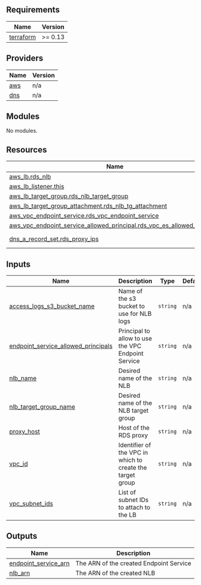 ## Requirements

| Name | Version |
|------|---------|
| <a name="requirement_terraform"></a> [terraform](#requirement\_terraform) | >= 0.13 |

## Providers

| Name | Version |
|------|---------|
| <a name="provider_aws"></a> [aws](#provider\_aws) | n/a |
| <a name="provider_dns"></a> [dns](#provider\_dns) | n/a |

## Modules

No modules.

## Resources

| Name | Type |
|------|------|
| [aws_lb.rds_nlb](https://registry.terraform.io/providers/hashicorp/aws/latest/docs/resources/lb) | resource |
| [aws_lb_listener.this](https://registry.terraform.io/providers/hashicorp/aws/latest/docs/resources/lb_listener) | resource |
| [aws_lb_target_group.rds_nlb_target_group](https://registry.terraform.io/providers/hashicorp/aws/latest/docs/resources/lb_target_group) | resource |
| [aws_lb_target_group_attachment.rds_nlb_tg_attachment](https://registry.terraform.io/providers/hashicorp/aws/latest/docs/resources/lb_target_group_attachment) | resource |
| [aws_vpc_endpoint_service.rds_vpc_endpoint_service](https://registry.terraform.io/providers/hashicorp/aws/latest/docs/resources/vpc_endpoint_service) | resource |
| [aws_vpc_endpoint_service_allowed_principal.rds_vpc_es_allowed_principle](https://registry.terraform.io/providers/hashicorp/aws/latest/docs/resources/vpc_endpoint_service_allowed_principal) | resource |
| [dns_a_record_set.rds_proxy_ips](https://registry.terraform.io/providers/hashicorp/dns/latest/docs/data-sources/a_record_set) | data source |

## Inputs

| Name | Description | Type | Default | Required |
|------|-------------|------|---------|:--------:|
| <a name="input_access_logs_s3_bucket_name"></a> [access\_logs\_s3\_bucket\_name](#input\_access\_logs\_s3\_bucket\_name) | Name of the s3 bucket to use for NLB logs | `string` | n/a | yes |
| <a name="input_endpoint_service_allowed_principals"></a> [endpoint\_service\_allowed\_principals](#input\_endpoint\_service\_allowed\_principals) | Principal to allow to use the VPC Endpoint Service | `string` | n/a | yes |
| <a name="input_nlb_name"></a> [nlb\_name](#input\_nlb\_name) | Desired name of the NLB | `string` | n/a | yes |
| <a name="input_nlb_target_group_name"></a> [nlb\_target\_group\_name](#input\_nlb\_target\_group\_name) | Desired name of the NLB target group | `string` | n/a | yes |
| <a name="input_proxy_host"></a> [proxy\_host](#input\_proxy\_host) | Host of the RDS proxy | `string` | n/a | yes |
| <a name="input_vpc_id"></a> [vpc\_id](#input\_vpc\_id) | Identifier of the VPC in which to create the target group | `string` | n/a | yes |
| <a name="input_vpc_subnet_ids"></a> [vpc\_subnet\_ids](#input\_vpc\_subnet\_ids) | List of subnet IDs to attach to the LB | `string` | n/a | yes |

## Outputs

| Name | Description |
|------|-------------|
| <a name="output_endpoint_service_arn"></a> [endpoint\_service\_arn](#output\_endpoint\_service\_arn) | The ARN of the created Endpoint Service |
| <a name="output_nlb_arn"></a> [nlb\_arn](#output\_nlb\_arn) | The ARN of the created NLB |
